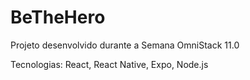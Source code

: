 # BeTheHero
Projeto desenvolvido durante a Semana OmniStack 11.0

Tecnologias: React, React Native, Expo, Node.js
